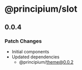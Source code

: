 # @principium/slot

## 0.0.4

### Patch Changes

- Initial components
- Updated dependencies
  - @principium/theme@0.0.2
